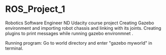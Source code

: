 # ROS_Project_1

Robotics Software Engineer ND Udacity course project
Creating Gazebo environment and importing robot chassis and linking with its joints. Creating plugins to print messages while running gazebo environmnet .

Running program:
Go to world directory and enter "gazebo myworld" in terminal.

